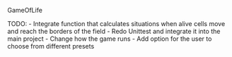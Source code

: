 GameOfLife

TODO:
    - Integrate function that calculates situations when alive cells move and reach the borders of the field
    - Redo Unittest and integrate it into the main project
    - Change how the game runs
    - Add option for the user to choose from different presets
